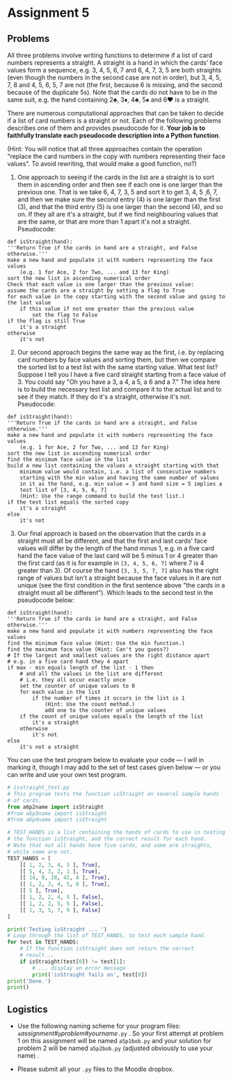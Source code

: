 # Assignment 5

## Problems

All three problems involve writing functions to determine if a
list of card numbers represents a straight. A straight is a hand in
which the cards’ face values form a sequence, e.g. 3, 4, 5, 6, 7 and 6,
4, 7, 3, 5 are both straights (even though the numbers in the second
case are not in order), but 3, 4, 5, 7, 8 and 4, 5, 6, 5, 7 are not (the
first, because 6 is missing, and the second because of the duplicate
5s). Note that the cards do not have to be in the same suit, e.g. the
hand containing 2♣, 3♦, 4♣, 5♠ and 6♥ is a straight.

There are numerous computational approaches that can be taken to decide
if a list of card numbers is a straight or not. Each of the following
problems describes one of them and provides pseudocode for it. **Your
job is to faithfully translate each pseudocode description into a Python
function**.

(Hint: You will notice that all three approaches contain the operation
"replace the card numbers in the copy with numbers representing their
face values". To avoid rewriting, that would make a good function, no?)

1.  One approach to seeing if the cards in the list are a straight is to
    sort them in ascending order and then see if each one is one larger
    than the previous one. That is we take 6, 4, 7, 3, 5 and sort it to
    get 3, 4, 5 ,6, 7, and then we make sure the second entry (4) is one
    larger than the first (3), and that the third entry (5) is one
    larger than the second (4), and so on. If they all are it's a
    straight, but if we find neighbouring values that are the same, or
    that are more than 1 apart it's not a straight. Pseudocode:

```plaintext
def isStraight(hand):
'''Return True if the cards in hand are a straight, and False otherwise.'''
make a new hand and populate it with numbers representing the face values
    (e.g. 1 for Ace, 2 for Two, ... and 13 for King)
sort the new list in ascending numerical order
Check that each value is one larger than the previous value:
assume the cards are a straight by setting a flag to True
for each value in the copy starting with the second value and going to the last value
    if this value if not one greater than the previous value
        set the flag to False
if the flag is still True
    it's a straight
otherwise
    it's not
```
2.  Our second approach begins the same way as the first, i.e. by
    replacing card numbers by face values and sorting them, but then we
    compare the sorted list to a test list with the same starting value.
    What test list? Suppose I tell you I have a five card straight
    starting from a face value of 3. You could say "Oh you have a 3, a
    4, a 5, a 6 and a 7." The idea here is to build the necessary test
    list and compare it to the actual list and to see if they match. If
    they do it's a straight, otherwise it's not. Pseudocode:

```plaintext
def isStraight(hand):
'''Return True if the cards in hand are a straight, and False otherwise.'''
make a new hand and populate it with numbers representing the face values
    (e.g. 1 for Ace, 2 for Two, ... and 13 for King)
sort the new list in ascending numerical order
find the minimum face value in the list
build a new list containing the values a straight starting with that 
    minimum value would contain, i.e. a list of consecutive numbers
    starting with the min value and having the same number of values
    in it as the hand, e.g. min value = 3 and hand size = 5 implies a 
    test list of [3, 4, 5, 6, 7]
    (Hint: Use the range command to build the test list.)
if the test list equals the sorted copy
    it's a straight
else
    it's not
```
3.  Our final approach is based on the observation that the cards in a
    straight must all be different, and that the first and last cards'
    face values will differ by the length of the hand minus 1, e.g. in a
    five card hand the face value of the last card will be 5 minus 1 or
    4 greater than the first card (as it is for example in `[3, 4, 5, 6,
    7]` where 7 is 4 greater than 3). Of course the hand `[3, 3, 5, 7,
    7]` also has the right range of values but isn't a straight because
    the face values in it are not unique (see the first condition in the
    first sentence above "the cards in a straight must all be
    different"). Which leads to the second test in the pseudocode
    below:

```plaintext
def isStraight(hand):
'''Return True if the cards in hand are a straight, and False otherwise.'''
make a new hand and populate it with numbers representing the face values
find the minimum face value (Hint: Use the min function.)
find the maximum face value (Hint: Can't you guess?)
# If the largest and smallest values are the right distance apart
# e.g. in a five card hand they 4 apart
if max - min equals length of the list - 1 then
    # and all the values in the list are different
    # i.e. they all occur exactly once
    set the counter of unique values to 0
    for each value in the list
        if the number of times it occurs in the list is 1
            (Hint: Use the count method.)
            add one to the counter of unique values
    if the count of unique values equals the length of the list
        it's a straight
    otherwise
        it's not
else
    it's not a straight
```

You can use the test program below to evaluate your code — I will in
marking it, though I may add to the set of test cases given below — or
you can write and use your own test program.

``` python
# isstraight_test.py
# This program tests the function isStraight on several sample hands
# of cards.
from a6p2name import isStraight
#from a6p3name import isStraight
#from a6p4name import isStraight

# TEST_HANDS is a list containing the hands of cards to use in testing
# the function isStraight, and the correct result for each hand.
# Note that not all hands have five cards, and some are straights,
# while some are not.
TEST_HANDS = [
    [[ 1, 2, 3, 4, 5 ], True],
    [[ 5, 4, 3, 2, 1 ], True],
    [[ 14, 0, 28, 42, 4 ], True],
    [[ 1, 2, 3, 4, 5, 6 ], True],
    [[ 5 ], True],
    [[ 1, 2, 2, 4, 5 ], False],
    [[ 1, 2, 2, 5, 5 ], False],
    [[ 1, 3, 5, 7, 9 ], False]
]

print('Testing isStraight ... ')
# Loop through the list of TEST_HANDS, to test each sample hand.
for test in TEST_HANDS:
    # If the function isStraight does not return the correct
    # result...
    if isStraight(test[0]) != test[1]:
        # ... display an error message
        print('isStraight fails on', test[0])
print('Done.')
print()
```

## Logistics

-   Use the following naming scheme for your program files:
    `a`*assignment#*`p`*problem#yourname*`.py` . So your first
    attempt at problem 1 on this assignment will be named `a5p1bob.py`
    and your solution for problem 2 will be named `a5p2bob.py` (adjusted obviously to use your name) .

-   Please submit all your `.py` files to the Moodle dropbox.
